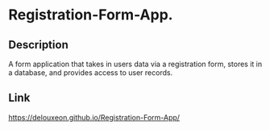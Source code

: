 # Registration-Form-App.
## Description
A form application that takes in users data via a registration form, stores it in a database, and provides access to user records.
## Link
https://delouxeon.github.io/Registration-Form-App/
